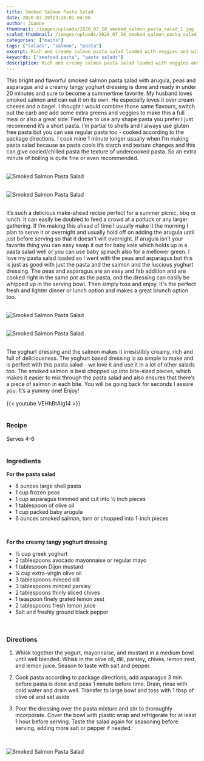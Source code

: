 ```yaml
---
title: Smoked Salmon Pasta Salad
date: 2020-07-28T23:26:01-04:00
author: Joanne
thumbnail: /images/uploads/2020_07_28_smoked_salmon_pasta_salad_1.jpg
scaled_thumbnail: /images/uploads/2020_07_28_smoked_salmon_pasta_salad_0.jpg
categories: ["mains"]
tags: ["salads", "salmon", "pasta"]
excerpt: Rich and creamy salmon pasta salad loaded with veggies and with a tangy yoghurt dressing 
keywords: ["seafood pasta", "pasta salads"]
description: Rich and creamy salmon pasta salad loaded with veggies and with a tangy yoghurt dressing 
---
```


This bright and flavorful smoked salmon pasta salad with arugula, peas and asparagus and a creamy tangy yoghurt dressing is done and ready in under 20 minutes and sure to become a summertime favorite. My husband loves smoked salmon and can eat it on its own. He especially loves it over cream cheese and a bagel. I thought I would combine those same flavours, switch out the carb and add some extra greens and veggies to make this a full meal or also a great side. Feel free to use any shape pasta you prefer I just recommend it’s a short pasta. I’m partial to shells and I always use gluten free pasta but you can use regular pasta too - cooked according to the package directions. I cook mine 1 minute longer usually when I’m making pasta salad because as pasta cools it’s starch and texture changes and this can give cooled/chilled pasta the texture of undercooked pasta. So an extra minute of boiling is quite fine or even recommended. 
</br>
</br>

![Smoked Salmon Pasta Salad](/images/uploads/2020_07_28_smoked_salmon_pasta_salad_2.jpg)
</br>
</br>

![Smoked Salmon Pasta Salad](/images/uploads/2020_07_28_smoked_salmon_pasta_salad_3.jpg)
</br>
</br>

It’s such a delicious make-ahead recipe perfect for a summer picnic, bbq or lunch. It can easily be doubled to feed a crowd at a potluck or any larger gathering. If I’m making this ahead of time I usually make it the morning I plan to serve it or overnight and usually hold off on adding the arugula until just before serving so that it doesn’t wilt overnight. If arugula isn’t your favorite thing you can easy swap it out for baby kale which holds up in a pasta salad well or you can use baby spinach also for a mellower green. I love my pasta salad loaded so I went with the peas and asparagus but this is just as good with just the pasta and the salmon and the luscious yoghurt dressing. The peas and asparagus are an easy and fab addition and are cooked right in the same pot as the pasta, and the dressing can easily be whipped up in the serving bowl. Then simply toss and enjoy. It's the perfect fresh and lighter dinner or lunch option and makes a great brunch option too. 
</br>
</br>

![Smoked Salmon Pasta Salad](/images/uploads/2020_07_28_smoked_salmon_pasta_salad_4.jpg)
</br>
</br>

![Smoked Salmon Pasta Salad](/images/uploads/2020_07_28_smoked_salmon_pasta_salad_5.jpg)
</br>
</br>

The yoghurt dressing and the salmon makes it irresistibly creamy, rich and full of deliciousness. The yoghurt based dressing is so simple to make and is perfect with this pasta salad - we love it and use it in a lot of other salads too. The smoked salmon is best chopped up into bite-sized pieces, which makes it easier to mix through the pasta salad and also ensures that there’s a piece of salmon in each bite. You will be going back for seconds I assure you. It’s a yummy one! Enjoy! 
</br>
</br>
{{< youtube VEHhBtAlg14 >}}
</br>
</br>

### Recipe
Serves 4-6 
</br>
</br>

### Ingredients

__For the pasta salad__

* <span itemprop="recipeIngredient">8 ounces large shell pasta </span>
* <span itemprop="recipeIngredient">1 cup frozen peas </span>
* <span itemprop="recipeIngredient">1 cup asparagus trimmed and cut into &frac12; inch pieces </span>
* <span itemprop="recipeIngredient">1 tablespoon of olive oil </span>
* <span itemprop="recipeIngredient">1 cup packed baby arugula </span>
* <span itemprop="recipeIngredient">6 ounces smoked salmon, torn or chopped into 1-inch pieces</span>
</br>

__For the creamy tangy yoghurt dressing__

* <span itemprop="recipeIngredient">&frac12; cup greek yoghurt </span>
* <span itemprop="recipeIngredient">2 tablespoons avocado mayonnaise or regular mayo </span>
* <span itemprop="recipeIngredient">1 tablespoon Dijon mustard</span>
* <span itemprop="recipeIngredient">&frac14; cup extra-virgin olive oil</span>
* <span itemprop="recipeIngredient">3 tablespoons minced dill </span>
* <span itemprop="recipeIngredient">3 tablespoons minced parsley </span>
* <span itemprop="recipeIngredient">2 tablespoons thinly sliced chives</span>
* <span itemprop="recipeIngredient">1 teaspoon finely grated lemon zest</span>
* <span itemprop="recipeIngredient">2 tablespoons fresh lemon juice</span>
* <span itemprop="recipeIngredient">Salt and freshly ground black pepper</span>
</br>

### Directions

1. Whisk together the yogurt, mayonnaise, and mustard in a medium bowl until well blended. Whisk in the olive oil, dill, parsley, chives, lemon zest, and lemon juice. Season to taste with salt and pepper.

1. Cook pasta according to package directions, add asparagus 3 min before pasta is done and peas 1 minute before time. Drain, rinse with cold water and drain well. Transfer to large bowl and toss with 1 tbsp of olive oil and set aside 

1. Pour the dressing over the pasta mixture and stir to thoroughly incorporate. Cover the bowl with plastic wrap and refrigerate for at least 1 hour before serving. Taste the salad again for seasoning before serving, adding more salt or pepper if needed.

</br>

![Smoked Salmon Pasta Salad](/images/uploads/2020_07_28_smoked_salmon_pasta_salad_6.jpg)